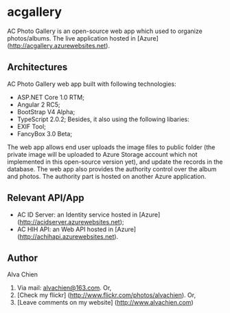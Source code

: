 # acgallery
AC Photo Gallery is an open-source web app which used to organize photos/albums.
The live application hosted in [Azure] (http://acgallery.azurewebsites.net).

## Architectures
AC Photo Gallery web app built with following technologies:
- ASP.NET Core 1.0 RTM;
- Angular 2 RC5;
- BootStrap V4 Alpha;
- TypeScript 2.0.2;
Besides, it also using the following libaries:
- EXIF Tool;
- FancyBox 3.0 Beta;

The web app allows end user uploads the image files to public folder (the private image will be uploaded to Azure Storage account which not implemented in this open-source version yet), and update the records in the database.
The web app also provides the authority control over the album and photos. The authority part is hosted on another Azure application.

## Relevant API/App
- AC ID Server: an Identity service hosted in [Azure] (http://acidserver.azurewebsites.net);
- AC HIH API: an Web API hosted in [Azure] (http://achihapi.azurewebsites.net).

## Author
Alva Chien
1. Via mail: alvachien@163.com. Or,
2. [Check my flickr] (http://www.flickr.com/photos/alvachien). Or,
3. [Leave comments on my website] (http://www.alvachien.com)


